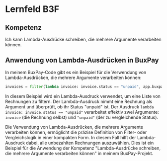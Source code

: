# Lernfeld B3F

## Kompetenz
Ich kann Lambda-Ausdrücke schreiben, die mehrere Argumente verarbeiten können.

## Anwendung von Lambda-Ausdrücken in BuxPay

In meinem BuxPay-Code gibt es ein Beispiel für die Verwendung von Lambda-Ausdrücken, die mehrere Argumente verarbeiten können:

```python
invoices = filter(lambda invoice: invoice.status == "unpaid", app.buxpay_app.get_all_invoices())
```

In diesem Beispiel wird ein Lambda-Ausdruck verwendet, um eine Liste von Rechnungen zu filtern. Der Lambda-Ausdruck nimmt eine Rechnung als Argument und überprüft, ob ihr Status "unpaid" ist. Der Ausdruck `lambda invoice: invoice.status == "unpaid"` verarbeitet effektiv zwei Argumente: `invoice` (die Rechnung selbst) und `"unpaid"` (der zu vergleichende Status).

Die Verwendung von Lambda-Ausdrücken, die mehrere Argumente verarbeiten können, ermöglicht die präzise Definition von Filter- oder Vergleichslogik in einer kompakten Form. In diesem Fall hilft der Lambda-Ausdruck dabei, alle unbezahlten Rechnungen auszuwählen. Dies ist ein Beispiel für die Anwendung der Kompetenz "Lambda-Ausdrücke schreiben, die mehrere Argumente verarbeiten können" in meinem BuxPay-Projekt.